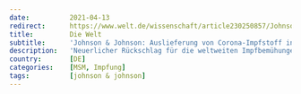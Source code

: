 ```yaml
---
date:          2021-04-13
redirect:      https://www.welt.de/wissenschaft/article230250857/Johnson-Johnson-Auslieferung-von-Corona-Impfstoff-in-Europa-verschoben.html
title:         Die Welt
subtitle:      'Johnson & Johnson: Auslieferung von Corona-Impfstoff in Europa verschoben'
description:   'Neuerlicher Rückschlag für die weltweiten Impfbemühungen: Unter anderem die US-Arzneimittelbehörde FDA warnt wegen Thrombosefällen vor dem Impfstoff von Johnson & Johnson. Die Auslieferung in Europa wurde deshalb verschoben.'
country:       [DE]
categories:    [MSM, Impfung]
tags:          [johnson & johnson]
---
```

